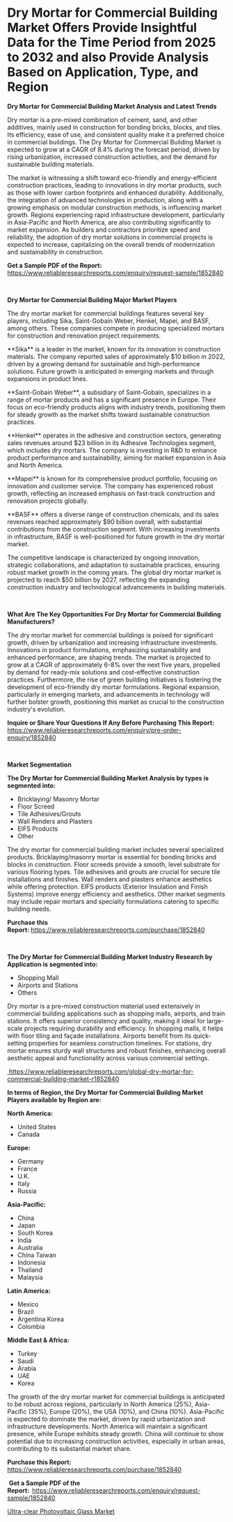<p><h1>Dry Mortar for Commercial Building Market Offers Provide Insightful Data for the Time Period from 2025 to 2032 and also Provide Analysis Based on Application, Type, and Region</h1></p><p><strong>Dry Mortar for Commercial Building Market Analysis and Latest Trends</strong></p>
<p><p>Dry mortar is a pre-mixed combination of cement, sand, and other additives, mainly used in construction for bonding bricks, blocks, and tiles. Its efficiency, ease of use, and consistent quality make it a preferred choice in commercial buildings. The Dry Mortar for Commercial Building Market is expected to grow at a CAGR of 8.4% during the forecast period, driven by rising urbanization, increased construction activities, and the demand for sustainable building materials.</p><p>The market is witnessing a shift toward eco-friendly and energy-efficient construction practices, leading to innovations in dry mortar products, such as those with lower carbon footprints and enhanced durability. Additionally, the integration of advanced technologies in production, along with a growing emphasis on modular construction methods, is influencing market growth. Regions experiencing rapid infrastructure development, particularly in Asia-Pacific and North America, are also contributing significantly to market expansion. As builders and contractors prioritize speed and reliability, the adoption of dry mortar solutions in commercial projects is expected to increase, capitalizing on the overall trends of modernization and sustainability in construction.</p></p>
<p><strong>Get a Sample PDF of the Report:&nbsp;</strong> <a href="https://www.reliableresearchreports.com/enquiry/request-sample/1852840?utm_campaign=3573&utm_medium=2&utm_source=Github&utm_content=ia&utm_term=03042025&utm_id=dry-mortar-for-commercial-building">https://www.reliableresearchreports.com/enquiry/request-sample/1852840</a></p>
<p>&nbsp;</p>
<p><strong>Dry Mortar for Commercial Building Major Market Players</strong></p>
<p><p>The dry mortar market for commercial buildings features several key players, including Sika, Saint-Gobain Weber, Henkel, Mapei, and BASF, among others. These companies compete in producing specialized mortars for construction and renovation project requirements.</p><p>**Sika** is a leader in the market, known for its innovation in construction materials. The company reported sales of approximately $10 billion in 2022, driven by a growing demand for sustainable and high-performance solutions. Future growth is anticipated in emerging markets and through expansions in product lines.</p><p>**Saint-Gobain Weber**, a subsidiary of Saint-Gobain, specializes in a range of mortar products and has a significant presence in Europe. Their focus on eco-friendly products aligns with industry trends, positioning them for steady growth as the market shifts toward sustainable construction practices.</p><p>**Henkel** operates in the adhesive and construction sectors, generating sales revenues around $23 billion in its Adhesive Technologies segment, which includes dry mortars. The company is investing in R&D to enhance product performance and sustainability, aiming for market expansion in Asia and North America.</p><p>**Mapei** is known for its comprehensive product portfolio, focusing on innovation and customer service. The company has experienced robust growth, reflecting an increased emphasis on fast-track construction and renovation projects globally.</p><p>**BASF** offers a diverse range of construction chemicals, and its sales revenues reached approximately $90 billion overall, with substantial contributions from the construction segment. With increasing investments in infrastructure, BASF is well-positioned for future growth in the dry mortar market.</p><p>The competitive landscape is characterized by ongoing innovation, strategic collaborations, and adaptation to sustainable practices, ensuring robust market growth in the coming years. The global dry mortar market is projected to reach $50 billion by 2027, reflecting the expanding construction industry and technological advancements in building materials.</p></p>
<p>&nbsp;</p>
<p><strong>What Are The Key Opportunities For Dry Mortar for Commercial Building Manufacturers?</strong></p>
<p><p>The dry mortar market for commercial buildings is poised for significant growth, driven by urbanization and increasing infrastructure investments. Innovations in product formulations, emphasizing sustainability and enhanced performance, are shaping trends. The market is projected to grow at a CAGR of approximately 6-8% over the next five years, propelled by demand for ready-mix solutions and cost-effective construction practices. Furthermore, the rise of green building initiatives is fostering the development of eco-friendly dry mortar formulations. Regional expansion, particularly in emerging markets, and advancements in technology will further bolster growth, positioning this market as crucial to the construction industry's evolution.</p></p>
<p><strong>Inquire or Share Your Questions If Any Before Purchasing This Report:</strong> <a href="https://www.reliableresearchreports.com/enquiry/pre-order-enquiry/1852840?utm_campaign=3573&utm_medium=2&utm_source=Github&utm_content=ia&utm_term=03042025&utm_id=dry-mortar-for-commercial-building">https://www.reliableresearchreports.com/enquiry/pre-order-enquiry/1852840</a></p>
<p>&nbsp;</p>
<p><strong>Market Segmentation</strong></p>
<p><strong>The Dry Mortar for Commercial Building Market Analysis by types is segmented into:</strong></p>
<p><ul><li>Bricklaying/ Masonry Mortar</li><li>Floor Screed</li><li>Tile Adhesives/Grouts</li><li>Wall Renders and Plasters</li><li>EIFS Products</li><li>Other</li></ul></p>
<p><p>The dry mortar for commercial building market includes several specialized products. Bricklaying/masonry mortar is essential for bonding bricks and blocks in construction. Floor screeds provide a smooth, level substrate for various flooring types. Tile adhesives and grouts are crucial for secure tile installations and finishes. Wall renders and plasters enhance aesthetics while offering protection. EIFS products (Exterior Insulation and Finish Systems) improve energy efficiency and aesthetics. Other market segments may include repair mortars and specialty formulations catering to specific building needs.</p></p>
<p><strong>Purchase this Report:&nbsp;</strong><a href="https://www.reliableresearchreports.com/purchase/1852840?utm_campaign=3573&utm_medium=2&utm_source=Github&utm_content=ia&utm_term=03042025&utm_id=dry-mortar-for-commercial-building">https://www.reliableresearchreports.com/purchase/1852840</a></p>
<p>&nbsp;</p>
<p><strong>The Dry Mortar for Commercial Building Market Industry Research by Application is segmented into:</strong></p>
<p><ul><li>Shopping Mall</li><li>Airports and Stations</li><li>Others</li></ul></p>
<p><p>Dry mortar is a pre-mixed construction material used extensively in commercial building applications such as shopping malls, airports, and train stations. It offers superior consistency and quality, making it ideal for large-scale projects requiring durability and efficiency. In shopping malls, it helps with floor tiling and façade installations. Airports benefit from its quick-setting properties for seamless construction timelines. For stations, dry mortar ensures sturdy wall structures and robust finishes, enhancing overall aesthetic appeal and functionality across various commercial settings.</p></p>
<p><a href="https://www.reliableresearchreports.com/global-dry-mortar-for-commercial-building-market-r1852840?utm_campaign=3573&utm_medium=2&utm_source=Github&utm_content=ia&utm_term=03042025&utm_id=dry-mortar-for-commercial-building">&nbsp;https://www.reliableresearchreports.com/global-dry-mortar-for-commercial-building-market-r1852840</a></p>
<p><strong>In terms of Region, the Dry Mortar for Commercial Building Market Players available by Region are:</strong></p>
<p>
    <p> <strong> North America: </strong>
        <ul>
            <li>United States</li>
            <li>Canada</li>
        </ul>
        </p> 
    <p> <strong> Europe: </strong>
        <ul>
            <li>Germany</li>
            <li>France</li>
            <li>U.K.</li>
            <li>Italy</li>
            <li>Russia</li>
        </ul>
        </p> 
    <p> <strong> Asia-Pacific: </strong>
        <ul>
            <li>China</li>
            <li>Japan</li>
            <li>South Korea</li>
            <li>India</li>
            <li>Australia</li>
            <li>China Taiwan</li>
            <li>Indonesia</li>
            <li>Thailand</li>
            <li>Malaysia</li>
        </ul>
        </p> 
    <p> <strong> Latin America: </strong>
        <ul>
            <li>Mexico</li>
            <li>Brazil</li>
            <li>Argentina Korea</li>
            <li>Colombia</li>
        </ul>
        </p> 
    <p> <strong> Middle East & Africa: </strong>
        <ul>
            <li>Turkey</li>
            <li>Saudi</li>
            <li>Arabia</li>
            <li>UAE</li>
            <li>Korea</li>
        </ul>
    </p>
    </p>
<p><p>The growth of the dry mortar market for commercial buildings is anticipated to be robust across regions, particularly in North America (25%), Asia-Pacific (35%), Europe (20%), the USA (10%), and China (10%). Asia-Pacific is expected to dominate the market, driven by rapid urbanization and infrastructure developments. North America will maintain a significant presence, while Europe exhibits steady growth. China will continue to show potential due to increasing construction activities, especially in urban areas, contributing to its substantial market share.</p></p>
<p><strong>Purchase this Report: </strong><a href="https://www.reliableresearchreports.com/purchase/1852840?utm_campaign=3573&utm_medium=2&utm_source=Github&utm_content=ia&utm_term=03042025&utm_id=dry-mortar-for-commercial-building">https://www.reliableresearchreports.com/purchase/1852840</a></p>
<p>&nbsp;<strong>Get a Sample PDF of the Report:&nbsp;&nbsp;</strong><a href="https://www.reliableresearchreports.com/enquiry/request-sample/1852840?utm_campaign=3573&utm_medium=2&utm_source=Github&utm_content=ia&utm_term=03042025&utm_id=dry-mortar-for-commercial-building">https://www.reliableresearchreports.com/enquiry/request-sample/1852840</a></p>
<p><strong></strong></p>
<p><p><a href="https://github.com/anesimazikpd/Market-Research-Report-List-1/blob/main/ultra-clear-photovoltaic-glass-market.md?utm_campaign=3573&utm_medium=2&utm_source=Github&utm_content=ia&utm_term=03042025&utm_id=dry-mortar-for-commercial-building">Ultra-clear Photovoltaic Glass Market</a></p></p>